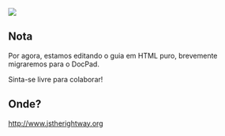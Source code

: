 ![](http://i.imgur.com/jaEbd80.png)

## Nota

Por agora, estamos editando o guia em HTML puro, brevemente migraremos para o DocPad.

Sinta-se livre para colaborar!

## Onde?

<http://www.jstherightway.org>
